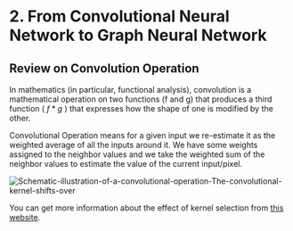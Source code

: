 # 2. From Convolutional Neural Network to  Graph Neural Network

## Review on Convolution Operation

In mathematics (in particular, functional analysis), convolution is a mathematical operation on two functions (f and g) that produces a third function ( $f*g$ ) that expresses how the shape of one is modified by the other.

Convolutional Operation means for a given input we re-estimate it as the weighted average of all the inputs around it. We have some weights assigned to the neighbor values and we take the weighted sum of the neighbor values to estimate the value of the current input/pixel.



![Schematic-illustration-of-a-convolutional-operation-The-convolutional-kernel-shifts-over](https://user-images.githubusercontent.com/47760229/192607664-7b328fb0-f2ad-4add-b9c8-918a9c89cc3c.png)


You can get more information about the effect of kernel selection from [this website](https://setosa.io/ev/image-kernels/).

